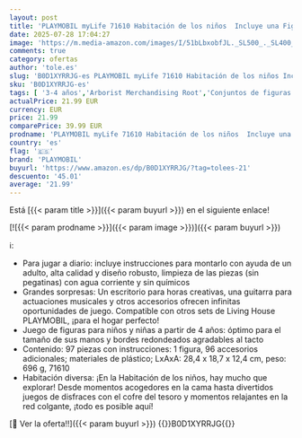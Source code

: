 ```yaml
---
layout: post
title: 'PLAYMOBIL myLife 71610 Habitación de los niños  Incluye una Figura  Hechos de más del 80% de Materiales reciclados y de Base biológica  Juguetes para niños y niñas a Partir de 4 años'
date: 2025-07-28 17:04:27
image: 'https://m.media-amazon.com/images/I/51bLbxobfJL._SL500_._SL400_.jpg'
comments: true
category: ofertas
author: 'tole.es'
slug: 'B0D1XYRRJG-es PLAYMOBIL myLife 71610 Habitación de los niños Incluye una...'
sku: 'B0D1XYRRJG-es'
tags: [ '3-4 años','Arborist Merchandising Root','Conjuntos de figuras de juguete','Juguetes','Juguetes y juegos','Muñecos y figuras','Self Service','Special Features Stores','Top brands in Toys','b6d17eda-2c26-45ed-a098-453a9f96e839_0','b6d17eda-2c26-45ed-a098-453a9f96e839_1801','b6d17eda-2c26-45ed-a098-453a9f96e839_6301','playmobil','🇪🇸', ]
actualPrice: 21.99 EUR
currency: EUR
price: 21.99
comparePrice: 39.99 EUR
prodname: 'PLAYMOBIL myLife 71610 Habitación de los niños  Incluye una Figura  Hechos de más del 80% de Materiales reciclados y de Base biológica  Juguetes para niños y niñas a Partir de 4 años'
country: 'es'
flag: '🇪🇸'
brand: 'PLAYMOBIL'
buyurl: 'https://www.amazon.es/dp/B0D1XYRRJG/?tag=tolees-21'
descuento: '45.01'
average: '21.99'
---
```


Está [{{< param title >}}]({{< param buyurl >}}) en el siguiente enlace!

[![{{< param prodname >}}]({{< param image >}})]({{< param buyurl >}})

ℹ️:

- Para jugar a diario: incluye instrucciones para montarlo con ayuda de un adulto, alta calidad y diseño robusto, limpieza de las piezas (sin pegatinas) con agua corriente y sin químicos
- Grandes sorpresas: Un escritorio para horas creativas, una guitarra para actuaciones musicales y otros accesorios ofrecen infinitas oportunidades de juego. Compatible con otros sets de Living House PLAYMOBIL, ¡para el hogar perfecto!
- Juego de figuras para niños y niñas a partir de 4 años: óptimo para el tamaño de sus manos y bordes redondeados agradables al tacto
- Contenido: 97 piezas con instrucciones: 1 figura, 96 accesorios adicionales; materiales de plástico; LxAxA: 28,4 x 18,7 x 12,4 cm, peso: 696 g, 71610
- Habitación diversa: ¡En la Habitación de los niños, hay mucho que explorar! Desde momentos acogedores en la cama hasta divertidos juegos de disfraces con el cofre del tesoro y momentos relajantes en la red colgante, ¡todo es posible aquí!

[🛒 Ver la oferta!!]({{< param buyurl >}})
{{<world>}}B0D1XYRRJG{{</world>}}
